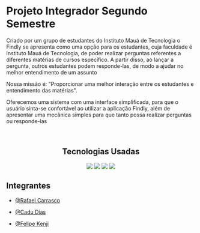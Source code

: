 # Projeto Integrador Segundo Semestre
<div>
  <p>Criado por um grupo de estudantes do Instituto Mauá de Tecnologia o Findly se apresenta como uma opção para os estudantes, cuja faculdade é Instituto Mauá de Tecnologia, de poder realizar perguntas referentes a diferentes matérias de cursos específico. A partir disso, ao lançar a pergunta, outros estudantes podem responde-las, de modo a ajudar no melhor entendimento de um assunto</p>
  <p>Nossa missão é: "Proporcionar uma melhor interação entre os estudantes e entendimento das matérias".</p>
  <p>Oferecemos uma sistema com uma interface simplificada, para que o usuário sinta-se confortável ao utilizar a aplicação Findly, além de apresentar uma mecânica simples para que tanto possa realizar perguntas ou responde-las</p>
</div>
<br>
<div align='center'>
  <h2>Tecnologias Usadas</h2>
  <img src="https://img.shields.io/badge/HTML5-E34F26?style=for-the-badge&logo=html5&logoColor=white" />
  <img src="https://img.shields.io/badge/JavaScript-F7DF1E?style=for-the-badge&logo=javascript&logoColor=black" />
  <img src="https://img.shields.io/badge/MySQL-00000F?style=for-the-badge&logo=mysql&logoColor=white" />
  <img src="https://img.shields.io/badge/CSS-239120?&style=for-the-badge&logo=css3&logoColor=white" />
</div>
<div>
  <h2>Integrantes</h2>
  
  - [@Rafael Carrasco](https://github.com/RafCarrasco)
  
  - [@Cadu Dias](https://github.com/Cadub)
  
  - [@Felipe Kenji](https://github.com/felipe7789)
</div>
